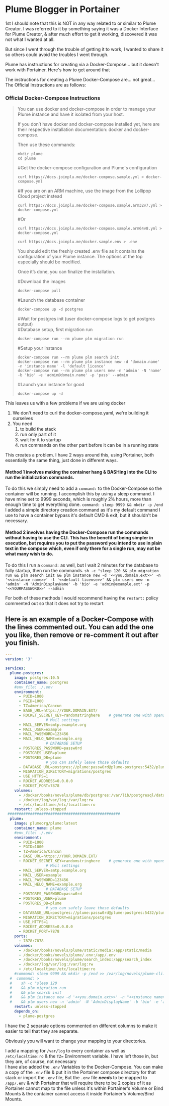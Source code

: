 # Plume Blogger in Portainer
1st I should note that this is NOT in any way related to or similar to Plume Creator. I was referred to it by something saying it was a Docker Interface for Plume Creator, & after much effort to get it working, discovered it was not what I wanted at all.

But since I went through the trouble of getting it to work, I wanted to share it so others could avoid the troubles I went through.

Plume has instructions for creating via a Docker-Compose... but it doesn't work with Portainer. Here's how to get around that

The instructions for creating a Plume Docker-Compose are... not great...
The Official Instructions are as follows:

### Official Docker-Compose Instructions
> You can use docker and docker-compose in order to manage your Plume instance and have it isolated from your host.
> 
> If you don’t have docker and docker-compose installed yet, here are their respective installation documentation: docker and docker-compose.
> 
> Then use these commands:
> ```
> mkdir plume
> cd plume
> ```
> #Get the docker-compose configuration and Plume's configuration<br>
> ```
> curl https://docs.joinplu.me/docker-compose.sample.yml > docker-compose.yml
> ```
> #If you are on an ARM machine, use the image from the Lollipop Cloud project instead<br>
> ```
> curl https://docs.joinplu.me/docker-compose.sample.arm32v7.yml > docker-compose.yml
> ```
> #Or<br>
> ```
> curl https://docs.joinplu.me/docker-compose.sample.arm64v8.yml > docker-compose.yml
> ```
> 
> ```
> curl https://docs.joinplu.me/docker.sample.env > .env
> ```
> You should edit the freshly created .env file as it contains the configuration of your Plume instance. The options at the top especially should be modified.<br>
> 
> Once it’s done, you can finalize the installation.<br>
> 
> #Download the images<br>
> ```
> docker-compose pull
> ```
> #Launch the database container<br>
> ```
> docker-compose up -d postgres
> ```
> #Wait for postgres init (user docker-compose logs to get postgres output)<br>
> #Database setup, first migration run<br>
> ```
> docker-compose run --rm plume plm migration run
> ```
> #Setup your instance<br>
> ```
> docker-compose run --rm plume plm search init
> docker-compose run --rm plume plm instance new -d 'domain.name' -n 'instance name' -l 'default licence'
> docker-compose run --rm plume plm users new -n 'admin' -N 'name' -b 'bio' -e 'admin@domain.name' -p 'pass' --admin
> ```
> #Launch your instance for good<br>
> ```
> docker-compose up -d
> ```

This leaves us with a few problems if we are using docker
1. We don't need to curl the docker-compose.yaml, we're building it ourselves
1. You need 
    1. to build the stack
    1. run only part of it
    1. wait for it to startup
    1. run commands on the other part before it can be in a running state

This creates a problem. I have 2 ways around this, using Portainer, both essentially the same thing, just done in different ways.

#### Method 1 involves making the container hang & BASHing into the CLI to run the initialization commands.

To do this we simply need to add a `command:` to the Docker-Compose so the container will be running. I accomplish this by using a sleep command. I have mine set to 9999 seconds, which is roughly 2¾ hours, more than enough time to get everything done. `command: sleep 9999 && mkdir -p /end` I added a simple directory creation command as it's my default command I use to have a container bypass it's default CMD & exit, but it shouldn't be necessary.

#### Method 2 involves having the Docker-Compose run the commands without having to use the CLI. This has the benefit of being simpler in execution, but requires you to put the password you intend to use in plain text in the compose which, even if only there for a single run, may not be what many wish to do.

To do this I run a `command:` as well, but I wait 2 minutes for the database to fully startup, then run the commands. `sh -c "sleep 120 && plm migration run && plm search init && plm instance new -d '<<you.domain.ext>>' -n '<<instance name>>' -l '<<default license>>' && plm users new -n 'admin' -N 'AdminDisplayName' -b 'bio' -e 'admin@example.ext' -p '<<YOURPASSWORD>>' --admin`

For both of these methods I would recommend having the `restart:` policy commented out so that it does not try to restart

## Here is an example of a Docker-Compose with the lines commented out. You can add the one you like, then remove or re-comment it out after you finish.

```yaml
---
version: '3'

services:
  plume-postgres:
    image: postgres:10.5
    container_name: postgres
    #env_file: ./.env
    environment:
      - PUID=1000
      - PGID=1000
      - TZ=America/Cancun
      - BASE_URL=https://YOUR.DOMAIN.EXT/
      - ROCKET_SECRET_KEY=randomstringhere    # generate one with openssl rand -base64 32
                  # Mail settings
      - MAIL_SERVER=smtp.example.org
      - MAIL_USER=example
      - MAIL_PASSWORD=123456
      - MAIL_HELO_NAME=example.org
                  # DATABASE SETUP
      - POSTGRES_PASSWORD=passw0rd
      - POSTGRES_USER=plume
      - POSTGRES_DB=plume
                  # you can safely leave those defaults
      - DATABASE_URL=postgres://plume:passwOrd@plume-postgres:5432/plume
      - MIGRATION_DIRECTORY=migrations/postgres
      - USE_HTTPS=1
      - ROCKET_ADDRESS=0.0.0.0
      - ROCKET_PORT=7878
    volumes:
      - /docker/books/novels/plume/db/postgres:/var/lib/postgresql/data
      - /docker/log/var/log:/var/log:rw
      - /etc/localtime:/etc/localtime:ro
    restart: unless-stopped
 ##################################################
  plume:
    image: plumeorg/plume:latest
    container_name: plume
    #env_file: ./.env
    environment:
      - PUID=1000
      - PGID=1000
      - TZ=America/Cancun
      - BASE_URL=https://YOUR.DOMAIN.EXT/
      - ROCKET_SECRET_KEY=randomstringhere    # generate one with openssl rand -base64 32
                  # Mail settings
      - MAIL_SERVER=smtp.example.org
      - MAIL_USER=example
      - MAIL_PASSWORD=123456
      - MAIL_HELO_NAME=example.org
                  # DATABASE SETUP
      - POSTGRES_PASSWORD=passw0rd
      - POSTGRES_USER=plume
      - POSTGRES_DB=plume
                  # you can safely leave those defaults
      - DATABASE_URL=postgres://plume:passw0rd@plume-postgres:5432/plume
      - MIGRATION_DIRECTORY=migrations/postgres
      - USE_HTTPS=1
      - ROCKET_ADDRESS=0.0.0.0
      - ROCKET_PORT=7878
    ports:
      - 7878:7878
    volumes:
      - /docker/books/novels/plume/static/media:/app/static/media
      - /docker/books/novels/plume/.env:/app/.env
      - /docker/books/novels/plume/search_index:/app/search_index
      - /docker/log/var/log:/var/log:rw
      - /etc/localtime:/etc/localtime:ro
    #command: sleep 9999 && mkdir -p /end >> /var/log/novels/plume-cli.log
  #  command: >
  #    sh -c "sleep 120 
  #    && plm migration run
  #    && plm search init
  #    && plm instance new -d '<<you.domain.ext>>' -n "<<instance name>>" -l '<<default license>>'
  #    && plm users new -n 'admin' -N 'AdminDisplayName' -b 'bio' -e 'admin@example.ext' -p '<<YOURPASSWORD>>' --admin
    restart: unless-stopped
    depends_on:
      - plume-postgres

```
I have the 2 separate options commented on different columns to make it easier to tell that they are separate.

Obviously you will want to change your mapping to your directories.

I add a mapping for `/var/log` to every container as well as `/etc/localtime:ro` & the `TZ=` Environment variable. I have left those in, but they are, of course, not necessary<br>
I have also added the `.env` Variables to the Docker-Compose. You can make a copy of the `.env` file & put it in the Portainer compose directory for that stack or import the `.env` file, But the `.env` file ***needs*** to be mapped to `/app/.env` & with Portainer that will require there to be 2 copies of it as Portainer cannot map to the file unless it's within Portainer's Volume or Bind Mounts & the container cannot access it inside Portainer's Volume/Bind Mounts.
